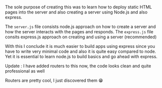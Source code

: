 The sole purpose of creating this was to learn how to deploy static HTML pages into the server and also creating a server using Node.js and also express. 

The `server.js` file consists node.js approach on how to create a server and how the server interacts with the pages and responds. 
The `express.js` file consits express.js approach on creating and using a server (recommended)

With this I conclude it is much easier to build apps using express since you have to write very minimal code and also it is quite easy compared to node. Yet it is essential to learn node.js to build basics and go ahead with express. 


Update : I have added routers to this now, the code looks clean and quite professional as well

Routers are pretty cool, I just discovered them 😁
